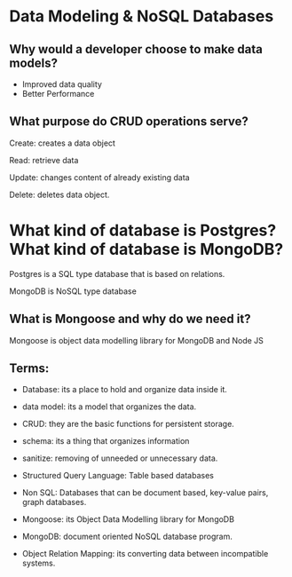 # Data Modeling & NoSQL Databases

## Why would a developer choose to make data models?

- Improved data quality
- Better Performance

## What purpose do CRUD operations serve?

Create: creates a data object

Read: retrieve data

Update: changes content of already existing data

Delete: deletes data object.

# What kind of database is Postgres? What kind of database is MongoDB?

Postgres is a SQL type database that is based on relations.

MongoDB is NoSQL type database

## What is Mongoose and why do we need it?

Mongoose is object data modelling library for MongoDB and Node JS

## Terms: 

* Database: its a place to hold and organize data inside it.

* data model: its a model that organizes the data.

* CRUD: they are the basic functions for persistent storage.

* schema: its a thing that organizes information

* sanitize: removing of unneeded or unnecessary data.

* Structured Query Language: Table based databases

* Non SQL: Databases that can be document based, key-value pairs, graph databases.

* Mongoose: its Object Data Modelling library for MongoDB

* MongoDB: document oriented NoSQL database program.

* Object Relation Mapping: its converting data between incompatible systems. 
